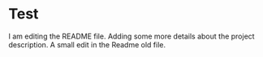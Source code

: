 # Test

I am editing the README file. Adding some more details about the project description.
A small edit in the Readme old file.

